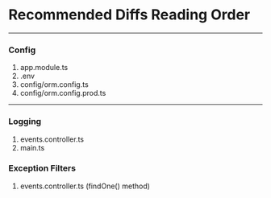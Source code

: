 # Recommended Diffs Reading Order

---

### Config

1. app.module.ts
2. .env
3. config/orm.config.ts
4. config/orm.config.prod.ts

---

### Logging

1. events.controller.ts
2. main.ts

### Exception Filters

1. events.controller.ts (findOne() method)
